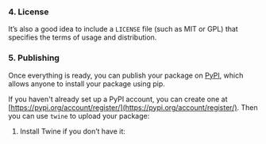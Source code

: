 
### 4. License
It’s also a good idea to include a `LICENSE` file (such as MIT or GPL) that specifies the terms of usage and distribution.

### 5. Publishing
Once everything is ready, you can publish your package on [PyPI](https://pypi.org/), which allows anyone to install your package using pip.

If you haven't already set up a PyPI account, you can create one at [https://pypi.org/account/register/](https://pypi.org/account/register/). Then you can use `twine` to upload your package:

1. Install Twine if you don’t have it:
